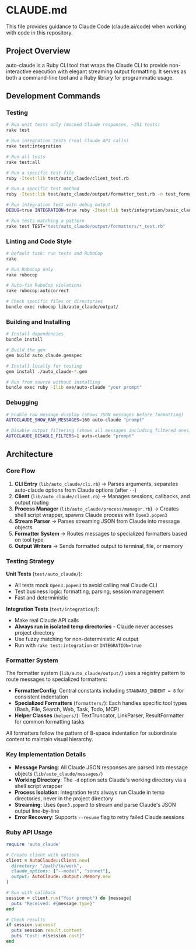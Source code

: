 # CLAUDE.md

This file provides guidance to Claude Code (claude.ai/code) when working with code in this repository.

## Project Overview

auto-claude is a Ruby CLI tool that wraps the Claude CLI to provide non-interactive execution with elegant streaming output formatting. It serves as both a command-line tool and a Ruby library for programmatic usage.

## Development Commands

### Testing
```bash
# Run unit tests only (mocked Claude responses, ~251 tests)
rake test

# Run integration tests (real Claude API calls)
rake test:integration

# Run all tests
rake test:all

# Run a specific test file
ruby -Itest:lib test/auto_claude/client_test.rb

# Run a specific test method
ruby -Itest:lib test/auto_claude/output/formatter_test.rb -n test_format_todo_list

# Run integration test with debug output
DEBUG=true INTEGRATION=true ruby -Itest:lib test/integration/basic_claude_test.rb

# Run tests matching a pattern
rake test TEST="test/auto_claude/output/formatters/*_test.rb"
```

### Linting and Code Style
```bash
# Default task: run tests and RuboCop
rake

# Run RuboCop only
rake rubocop

# Auto-fix RuboCop violations
rake rubocop:autocorrect

# Check specific files or directories
bundle exec rubocop lib/auto_claude/output/
```

### Building and Installing
```bash
# Install dependencies
bundle install

# Build the gem
gem build auto_claude.gemspec

# Install locally for testing
gem install ./auto_claude-*.gem

# Run from source without installing
bundle exec ruby -Ilib exe/auto-claude "your prompt"
```

### Debugging
```bash
# Enable raw message display (shows JSON messages before formatting)
AUTOCLAUDE_SHOW_RAW_MESSAGES=160 auto-claude "prompt"

# Disable output filtering (shows all messages including filtered ones)
AUTOCLAUDE_DISABLE_FILTERS=1 auto-claude "prompt"
```

## Architecture

### Core Flow
1. **CLI Entry** (`lib/auto_claude/cli.rb`) → Parses arguments, separates auto-claude options from Claude options (after `--`)
2. **Client** (`lib/auto_claude/client.rb`) → Manages sessions, callbacks, and output routing
3. **Process Manager** (`lib/auto_claude/process/manager.rb`) → Creates shell script wrapper, spawns Claude process with `Open3.popen3`
4. **Stream Parser** → Parses streaming JSON from Claude into message objects
5. **Formatter System** → Routes messages to specialized formatters based on tool type
6. **Output Writers** → Sends formatted output to terminal, file, or memory

### Testing Strategy

**Unit Tests** (`test/auto_claude/`):
- All tests mock `Open3.popen3` to avoid calling real Claude CLI
- Test business logic: formatting, parsing, session management
- Fast and deterministic

**Integration Tests** (`test/integration/`):
- Make real Claude API calls
- **Always run in isolated temp directories** - Claude never accesses project directory
- Use fuzzy matching for non-deterministic AI output
- Run with `rake test:integration` or `INTEGRATION=true`

### Formatter System

The formatter system (`lib/auto_claude/output/`) uses a registry pattern to route messages to specialized formatters:

- **FormatterConfig**: Central constants including `STANDARD_INDENT = 8` for consistent indentation
- **Specialized Formatters** (`formatters/`): Each handles specific tool types (Bash, File, Search, Web, Task, Todo, MCP)
- **Helper Classes** (`helpers/`): TextTruncator, LinkParser, ResultFormatter for common formatting tasks

All formatters follow the pattern of 8-space indentation for subordinate content to maintain visual hierarchy.

### Key Implementation Details

- **Message Parsing**: All Claude JSON responses are parsed into message objects (`lib/auto_claude/messages/`)
- **Working Directory**: The `-d` option sets Claude's working directory via a shell script wrapper
- **Process Isolation**: Integration tests always run Claude in temp directories, never in the project directory
- **Streaming**: Uses `Open3.popen3` to stream and parse Claude's JSON output line-by-line
- **Error Recovery**: Supports `--resume` flag to retry failed Claude sessions

### Ruby API Usage

```ruby
require 'auto_claude'

# Create client with options
client = AutoClaude::Client.new(
  directory: "/path/to/work",
  claude_options: ["--model", "sonnet"],
  output: AutoClaude::Output::Memory.new
)

# Run with callback
session = client.run("Your prompt") do |message|
  puts "Received: #{message.type}"
end

# Check results
if session.success?
  puts session.result.content
  puts "Cost: #{session.cost}"
end
```